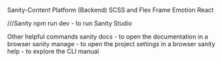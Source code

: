 Sanity-Content Platform (Backend)
SCSS and Flex
Frame Emotion
React

///Sanity
npm run dev - to run Sanity Studio

Other helpful commands
sanity docs - to open the documentation in a browser
sanity manage - to open the project settings in a browser
sanity help - to explore the CLI manual
